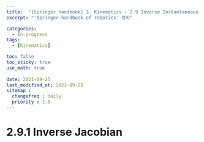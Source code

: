 ```yaml
---
title:  "[Springer handbook] 2. Kinematics - 2.9 Inverse Instantaneous Kinematics"
excerpt: "'Springer handbook of robotics' 정리"

categories:
  - In-progress
tags:
  - [Kinematics]

toc: false
toc_sticky: true
use_math: true
 
date: 2021-09-25
last_modified_at: 2021-09-25
sitemap :
  changefreq : daily
  priority : 1.0
---
```


# 2.9.1 Inverse Jacobian